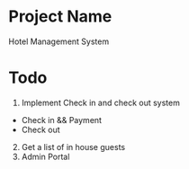 # Project Name
Hotel Management System

# Todo
1. Implement Check in and check out system
- Check in && Payment
- Check out
2. Get a list of in house guests
3. Admin Portal